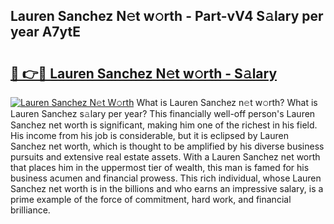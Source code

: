 ## Lauren Sanchez N𝚎t w𝚘rth - Part-vV4 S𝚊lary per year A7ytE

# <h2><a href="http://gc123al.nevu.top/?p=Lauren+Sanchez">🔗 👉🔴 Lauren Sanchez N𝚎t w𝚘rth - S𝚊lary</a></h2>

[![Lauren Sanchez N𝚎t W𝚘rth](https://i.imgur.com/Oavwk0R.jpeg)](http://gc123al.nevu.top/?p=Lauren+Sanchez)
What is Lauren Sanchez n𝚎t w𝚘rth? What is Lauren Sanchez s𝚊lary per year?
This financially well-off person's Lauren Sanchez net worth is significant, making him one of the richest in his field. His income from his job is considerable, but it is eclipsed by Lauren Sanchez net worth, which is thought to be amplified by his diverse business pursuits and extensive real estate assets. With a Lauren Sanchez net worth that places him in the uppermost tier of wealth, this man is famed for his business acumen and financial prowess. This rich individual, whose Lauren Sanchez net worth is in the billions and who earns an impressive salary, is a prime example of the force of commitment, hard work, and financial brilliance.
